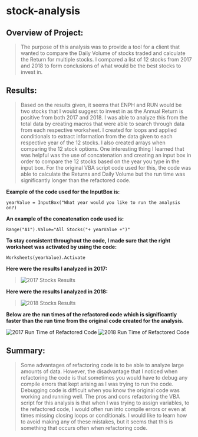 # stock-analysis
## Overview of Project: 
> The purpose of this analysis was to provide a tool for a client that wanted to compare the Daily Volume of stocks traded and calculate the Return for multiple stocks. I compared a list of 12 stocks from 2017 and 2018 to form conclusions of what would be the best stocks to invest in.

## Results: 

> Based on the results given, it seems that ENPH and RUN would be two stocks that I would suggest to invest in as the Annual Return is positive from both 2017 and 2018. I was able to analyze this from the total data by creating macros that were able to search through data from each respective worksheet. I created for loops and applied conditionals to extract information from the data given to each respective year of the 12 stocks. I also created arrays when comparing the 12 stock options. One interesting thing I learned that was helpful was the use of concatenation and creating an input box in order to compare the 12 stocks based on the year you type in the input box. For the original VBA script code used for this, the code was able to calculate the Returns and Daily Volume but the run time was significantly longer than the refactored code. 

**Example of the code used for the InputBox is:**

```yearValue = InputBox("What year would you like to run the analysis on?)```

**An example of the concatenation code used is:**

```Range("A1").Value="All Stocks("+ yearValue +")"```

**To stay consistent throughout the code, I made sure that the right worksheet was activated by using the code:**

```Worksheets(yearValue).Activate```

 **Here were the results I analyzed in 2017:**

> ![2017 Stocks Results](2017Analysis.PNG)

 **Here were the results I analyzed in 2018:**

> ![2018 Stocks Results](2018Analysis.PNG)

**Below are the run times of the refactored code which is significantly faster than the run time from the original code created for the analysis.**

 ![2017 Run Time of Refactored Code](VBA_Challenge_2017.png)
 ![2018 Run Time of Refactored Code](VBA_Challenge_2018.png)

## Summary: 

> Some advantages of refactoring code is to be able to analyze large amounts of data. However, the disadvantage that I noticed when refactoring the code is that sometimes you would have to debug any compile errors that kept arising as I was trying to run the code. Debugging code is difficult when you know the original code was working and running well. The pros and cons refactoring the VBA script for this analysis is that when I was trying to assign variables, to the refactored code, I would often run into compile errors or even at times missing closing loops or conditionals. I would like to learn how to avoid making any of these mistakes, but it seems that this is something that occurs often when refactoring code. 

